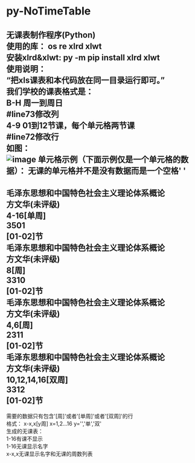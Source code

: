 # py-NoTimeTable
无课表制作程序(Python)  
使用的库： os re xlrd xlwt  
安装xlrd&xlwt: py -m pip install xlrd xlwt  
使用说明：  
“把xls课表和本代码放在同一目录运行即可。”  
我们学校的课表格式是：  
B-H     周一到周日  
#line73修改列  
4-9     01到12节课，每个单元格两节课  
#line72修改行  
如图：  
![image](http://https://github.com/AlanHarrisNo1/py-NoTimeTable/raw/master/shili.png)
单元格示例（下面示例仅是一个单元格的数据）： 
无课的单元格并不是没有数据而是一个空格' '  
-------------------------------------  
毛泽东思想和中国特色社会主义理论体系概论  
方文华(未评级)  
4-16[单周]  
3501  
[01-02]节  
毛泽东思想和中国特色社会主义理论体系概论  
方文华(未评级)  
8[周]  
3310  
[01-02]节  
毛泽东思想和中国特色社会主义理论体系概论  
方文华(未评级)  
4,6[周]  
2311  
[01-02]节  
毛泽东思想和中国特色社会主义理论体系概论  
方文华(未评级)  
10,12,14,16[双周]  
3312  
[01-02]节  
-------------------------------------  
需要的数据只有包含'[周]'或者'[单周]'或者'[双周]'的行  
格式： x-x,x[y周]   x=1,2...16   y='','单','双'  
生成的无课表：  
1-16有课不显示  
1-16无课显示名字  
x-x,x无课显示名字和无课的周数列表  
